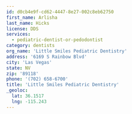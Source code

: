 ```yaml
---
id: d0cb4e9f-cd62-4447-8e27-002c8eb62750
first_name: Arlisha
last_name: Hicks
license: DDS
services:
  - pediatric-dentist-or-pedodontist
category: dentists
org_name: 'Little Smiles Pediatric Dentistry'
address: '6169 S Rainbow Blvd'
city: 'Las Vegas'
state: NV
zip: '89118'
phone: '(702) 658-6700'
title: 'Little Smiles Pediatric Dentistry'
_geoloc:
  lat: 36.1517
  lng: -115.243
---
```

